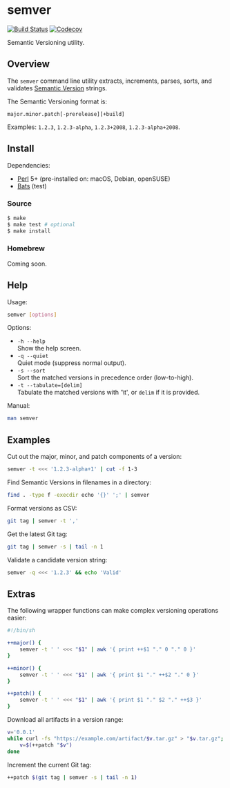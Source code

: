# semver

[![Build Status](https://travis-ci.com/chriskilding/semver.svg?branch=master)](https://travis-ci.com/chriskilding/semver)
[![Codecov](https://codecov.io/gh/chriskilding/semver/branch/master/graph/badge.svg)](https://codecov.io/gh/chriskilding/semver)

Semantic Versioning utility.

## Overview

The `semver` command line utility extracts, increments, parses, sorts, and validates [Semantic Version](https://semver.org/) strings.

The Semantic Versioning format is:

    major.minor.patch[-prerelease][+build]

Examples: `1.2.3`, `1.2.3-alpha`, `1.2.3+2008`, `1.2.3-alpha+2008`.

## Install

Dependencies:

- [Perl](http://www.perl.org) 5+ (pre-installed on: macOS, Debian, openSUSE)
- [Bats](https://github.com/bats-core/bats-core) (test)

### Source

```bash
$ make
$ make test # optional
$ make install
```

### Homebrew

Coming soon.

## Help

Usage:

```bash
semver [options]
```

Options:

- `-h --help`  
  Show the help screen.
- `-q --quiet`  
  Quiet mode (suppress normal output).
- `-s --sort`  
  Sort the matched versions in precedence order (low-to-high).
- `-t --tabulate=[delim]`  
  Tabulate the matched versions with '\\t', or `delim` if it is provided.

Manual:

```bash
man semver
```

## Examples

Cut out the major, minor, and patch components of a version:

```bash
semver -t <<< '1.2.3-alpha+1' | cut -f 1-3
```

Find Semantic Versions in filenames in a directory:

```bash
find . -type f -execdir echo '{}' ';' | semver
```

Format versions as CSV:

```bash
git tag | semver -t ','
```

Get the latest Git tag:

```bash
git tag | semver -s | tail -n 1
```

Validate a candidate version string:

```bash
semver -q <<< '1.2.3' && echo 'Valid'
```

## Extras

The following wrapper functions can make complex versioning operations easier:

```bash
#!/bin/sh

++major() {
    semver -t ' ' <<< "$1" | awk '{ print ++$1 "." 0 "." 0 }'
}

++minor() {
    semver -t ' ' <<< "$1" | awk '{ print $1 "." ++$2 "." 0 }'
}

++patch() {
    semver -t ' ' <<< "$1" | awk '{ print $1 "." $2 "." ++$3 }'
}
```

Download all artifacts in a version range:

```bash
v='0.0.1'
while curl -fs "https://example.com/artifact/$v.tar.gz" > "$v.tar.gz"; do
    v=$(++patch "$v")
done
```

Increment the current Git tag:

```bash
++patch $(git tag | semver -s | tail -n 1)
```
